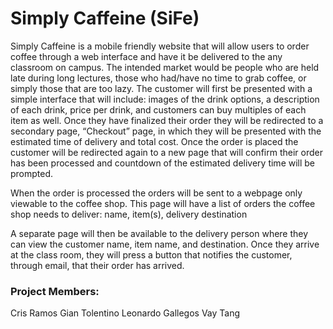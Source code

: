 # Simply Caffeine (SiFe)

Simply Caffeine is a mobile friendly website that will allow users to order coffee through a web interface and have it be delivered to the any classroom on campus. The intended market would be people who are held late during long lectures, those who had/have no time to grab coffee, or simply those that are too lazy. The customer will first be presented with a simple interface that will include: images of the drink options, a description of each drink, price per drink, and customers can buy multiples of each item as well. Once they have finalized their order they will be redirected to a secondary page, “Checkout” page, in which they will be presented with the estimated time of delivery and total cost. Once the order is placed the customer will be redirected again to a new page that will confirm their order has been processed and countdown of the estimated delivery time will be prompted.

When the order is processed the orders will be sent to a webpage only viewable to the coffee shop. This page will have a list of orders the coffee shop needs to deliver: name, item(s), delivery destination

A separate page will then be available to the delivery person where they can view the customer name, item name, and destination. Once they arrive at the class room, they will press a button that notifies the customer, through email, that their order has arrived.

### Project Members: 
Cris Ramos
Gian Tolentino 
Leonardo Gallegos 
Vay Tang
